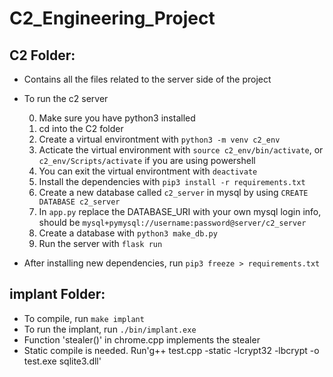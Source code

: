 # C2_Engineering_Project

## C2 Folder: ##

- Contains all the files related to the server side of the project

- To run the c2 server

    0. Make sure you have python3 installed
    1. cd into the C2 folder
    2. Create a virtual environtment with `python3 -m venv c2_env`
    3. Acticate the virtual environment with `source c2_env/bin/activate`, or `c2_env/Scripts/activate` if you are using powershell
    4. You can exit the virtual environtment with `deactivate`
    5. Install the dependencies with `pip3 install -r requirements.txt`
    6. Create a new database called `c2_server` in mysql by using `CREATE DATABASE c2_server`
    7. In `app.py` replace the DATABASE_URI with your own mysql login info, should be `mysql+pymysql://username:password@server/c2_server`
    8. Create a database with `python3 make_db.py`
    9. Run the server with `flask run`

- After installing new dependencies, run `pip3 freeze > requirements.txt`

## implant Folder:

- To compile, run `make implant`
- To run the implant, run `./bin/implant.exe`
- Function 'stealer()' in chrome.cpp implements the stealer
- Static compile is needed. Run'g++ test.cpp -static -lcrypt32 -lbcrypt  -o test.exe sqlite3.dll'
